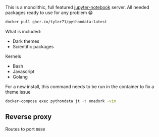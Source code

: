 This is a monolithic, full featured [jupyter-notebook](https://pypi.org/project/jupyter-server/#history) server.
All needed packages ready to use for any problem 😁️

```bash
docker pull ghcr.io/tyler71/pythondata:latest
```

What is included:

- Dark themes
- Scientific packages

Kernels
- Bash
- Javascript
- Golang

For a new install, this command needs to be run in the container to fix a theme issue

```bash
docker-compose exec pythondata jt -t onedork -vim
```

## Reverse proxy

Routes to port `8888`


